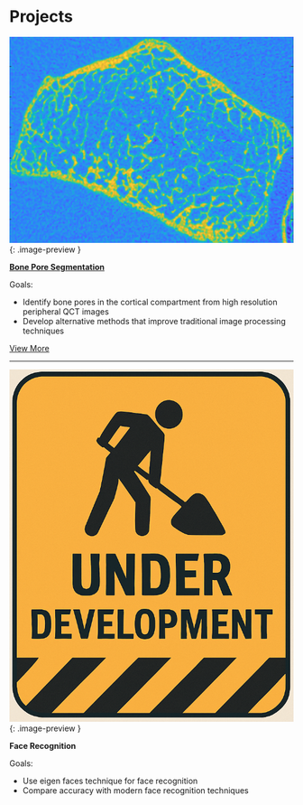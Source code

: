 # Projects
  
![Example Image](/assets/images/raw_image1_crop.png){: .image-preview }

**[Bone Pore Segmentation](/projects/bone-pore-segmentation.md)**

Goals: 
* Identify bone pores in the cortical compartment from high resolution peripheral QCT images
* Develop alternative methods that improve traditional image processing techniques

[View More](/projects/bone-pore-segmentation.md)

***

![Example Image](/assets/images/construction-sign.png){: .image-preview }

**Face Recognition**

Goals:
* Use eigen faces technique for face recognition
* Compare accuracy with modern face recognition techniques
